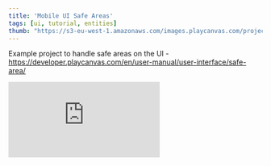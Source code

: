 ```yaml
---
title: 'Mobile UI Safe Areas'
tags: [ui, tutorial, entities]
thumb: "https://s3-eu-west-1.amazonaws.com/images.playcanvas.com/projects/12/828118/9F85DB-image-75.jpg"
---
```


Example project to handle safe areas on the UI - https://developer.playcanvas.com/en/user-manual/user-interface/safe-area/

<div className="iframe-container">
    <iframe loading="lazy" src="https://playcanv.as/p/z5pXervL/" title="Mobile UI Safe Areas" webkitallowfullscreen="true" mozallowfullscreen="true" allow="autoplay" allowfullscreen="true" allowvr="" scrolling="no" frameborder="0" />
</div>
